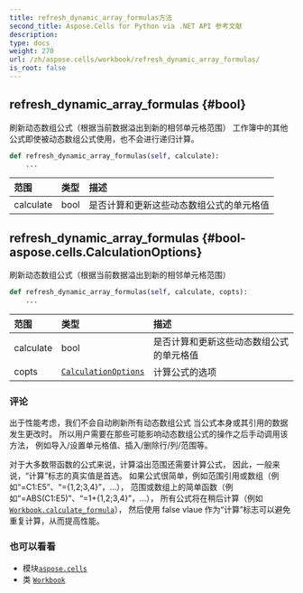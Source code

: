```yaml
---
title: refresh_dynamic_array_formulas方法
second_title: Aspose.Cells for Python via .NET API 参考文献
description:
type: docs
weight: 270
url: /zh/aspose.cells/workbook/refresh_dynamic_array_formulas/
is_root: false
---
```

##  refresh_dynamic_array_formulas {#bool}
刷新动态数组公式（根据当前数据溢出到新的相邻单元格范围）
工作簿中的其他公式即使被动态数组公式使用，也不会进行递归计算。



```python
def refresh_dynamic_array_formulas(self, calculate):
    ...
```


|范围|类型|描述|
| :- | :- | :- |
| calculate | bool |是否计算和更新这些动态数组公式的单元格值|


##  refresh_dynamic_array_formulas {#bool-aspose.cells.CalculationOptions}
刷新动态数组公式（根据当前数据溢出到新的相邻单元格范围）



```python
def refresh_dynamic_array_formulas(self, calculate, copts):
    ...
```


|范围|类型|描述|
| :- | :- | :- |
| calculate | bool |是否计算和更新这些动态数组公式的单元格值|
| copts | [`CalculationOptions`](/cells/python-net/zh/aspose.cells/calculationoptions) |计算公式的选项|
### 评论

出于性能考虑，我们不会自动刷新所有动态数组公式
当公式本身或其引用的数据发生更改时。
所以用户需要在那些可能影响动态数组公式的操作之后手动调用该方法，
例如导入/设置单元格值、插入/删除行/列/范围等。

对于大多数带函数的公式来说，计算溢出范围还需要计算公式，
因此，一般来说，“计算”标志的真实值是首选。
如果公式很简单，例如范围引用或数组（例如“=C1:E5”、“={1,2;3,4}”，...），
范围或数组上的简单函数（例如“=ABS(C1:E5)”、“=1+{1,2;3,4}”，...），
所有公式将在稍后计算（例如[`Workbook.calculate_formula`](/cells/python-net/zh/aspose.cells/workbook/calculate_formula)），
然后使用 false vlaue 作为“计算”标志可以避免重复计算，从而提高性能。


### 也可以看看
* 模块[`aspose.cells`](../../)
* 类 [`Workbook`](/cells/python-net/zh/aspose.cells/workbook)
